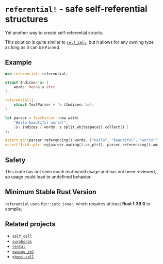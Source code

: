 # `referential!` - safe self-referential structures

Yet another way to create self-referential structs.

This solution is quite similar to [`self_cell`](https://crates.io/crates/self_cell), but it allows for any owning type as long as it can be `Pin`ned.

## Example
```rust
use referential::referential;

struct Indices<'a> {
    words: Vec<&'a str>,
}

referential!{
    struct TextParser + 'a (Indices<'a>);
}

let parser = TextParser::new_with(
    "Hello beautiful world!",
    |s| Indices { words: s.split_whitespace().collect() }
);

assert_eq!(parser.referencing().words, ["Hello", "beautiful", "world!"]);
assert!(std::ptr::eq(parser.owning().as_ptr(), parser.referencing().words[0].as_ptr()));
```

## Safety
This crate has not seen much real-world usage and has not been reviewed, so usage could lead to undefined behavior.

## Minimum Stable Rust Version
`referential` uses `Pin::into_inner`, which requires at least **Rust 1.39.0** to compile.

## Related projects
* [`self_cell`](https://crates.io/crates/self_cell)
* [`ouroboros`](https://crates.io/crates/ouroboros)
* [`rental`](https://crates.io/crates/rental)
* [`owning_ref`](https://crates.io/crates/owning_ref)
* [`ghost-cell`](https://crates.io/crates/ghost-cell)
